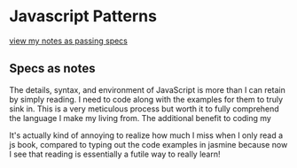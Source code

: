 # Javascript Patterns

[view my notes as passing specs](http://woodall.github.io/javascript-patterns/)

## Specs as notes

The details, syntax, and environment of JavaScript is more than I can retain by simply reading. I need to code along with the examples for them to truly sink in. This is a very meticulous process but worth it to fully comprehend the language I make my living from. The additional benefit to coding my 

It's actually kind of annoying to realize how much I miss when I only read a js book, compared to typing out the code examples in jasmine because now I see that reading is essentially a futile way to really learn!
